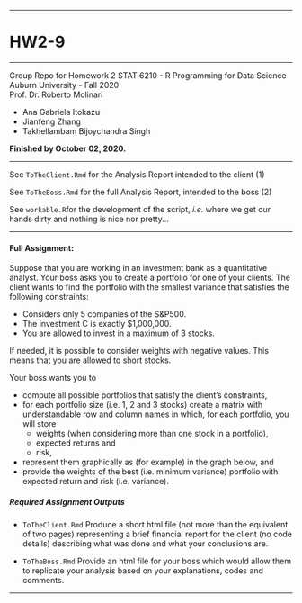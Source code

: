 ***
# HW2-9
***

Group Repo for Homework 2
STAT 6210 - R Programming for Data Science \
Auburn University - Fall 2020 \
Prof. Dr. Roberto Molinari

* Ana Gabriela Itokazu
* Jianfeng Zhang
* Takhellambam Bijoychandra Singh

**Finished by October 02, 2020.**

***

See `ToTheClient.Rmd` for the Analysis Report intended to the client (1)

See `ToTheBoss.Rmd` for the full Analysis Report, intended to the boss (2)

See `workable.R`for the development of the script, *i.e.* where we get our hands dirty and nothing is nice nor pretty...

***

#### Full Assignment:

Suppose that you are working in an investment bank as a quantitative analyst. Your boss asks you to create a portfolio for one of your clients. The client wants to find the portfolio with the smallest variance that satisfies the following constraints:

- Considers only 5 companies of the S&P500.
- The investment C is exactly $1,000,000.
- You are allowed to invest in a maximum of 3 stocks.

If needed, it is possible to consider weights with negative values. This means that you are allowed to short stocks.

Your boss wants you to

- compute all possible portfolios that satisfy the client’s constraints,
- for each portfolio size (i.e. 1, 2 and 3 stocks) create a matrix with understandable row and column names in which, for each portfolio, you will store
     - weights (when considering more than one stock in a portfolio),
     - expected returns and
     - risk,
- represent them graphically as (for example) in the graph below, and
- provide the weights of the best (i.e. minimum variance) portfolio with expected return and risk (i.e. variance).


##### Required Assignment Outputs
- `ToTheClient.Rmd` Produce a short html file (not more than the equivalent of two pages) representing a brief financial report for the client (no code details) describing what was done and what your conclusions are.

- `ToTheBoss.Rmd` Provide an html file for your boss which would allow them to replicate your analysis based on your explanations, codes and comments.

***